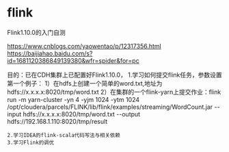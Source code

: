 # flink
Flink1.10.0的入门自测

https://www.cnblogs.com/yaowentao/p/12317356.html
https://baijiahao.baidu.com/s?id=1681120386849139380&wfr=spider&for=pc

目的：已在CDH集群上已配置好Flink1.10.0， 
    1.学习如何提交flink任务，参数设置
    第一个例子：
    1）在hdfs上创建一个简单的word.txt,地址为hdfs://x.x.x.x:8020/tmp/word.txt
    2）在集群的一个flink-yarn上提交作业：flink run -m yarn-cluster -yn 4 -yjm 1024 -ytm 1024 /opt/cloudera/parcels/FLINK/lib/flink/examples/streaming/WordCount.jar --input hdfs://x.x.x.x:8020/tmp/word.txt --output hdfs://192.168.1.110:8020/tmp/result
    
    2.学习IDEA的flink-scala代码写法与相关依赖
    3.学习Flink的调优
